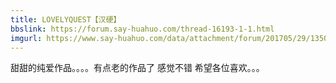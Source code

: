 ```yaml
---
title: LOVELYQUEST【汉硬】
bbslink: https://forum.say-huahuo.com/thread-16193-1-1.html
imgurl: https://www.say-huahuo.com/data/attachment/forum/201705/29/135007pno14bonc3snt3o5.jpg
---
```


甜甜的纯爱作品。。。。有点老的作品了 感觉不错 希望各位喜欢。。。<!--more-->
